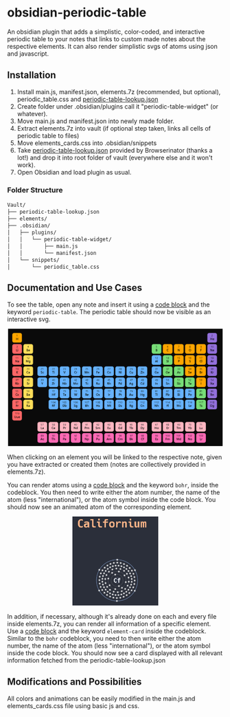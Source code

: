 # obsidian-periodic-table
An obsidian plugin that adds a simplistic, color-coded, and interactive periodic table to your notes that links to custom made notes about the respective elements. It can also render simplistic svgs of atoms using json and javascript.

## Installation
1. Install main.js, manifest.json, elements.7z (recommended, but optional), periodic_table.css and [periodic-table-lookup.json](https://github.com/Bowserinator/Periodic-Table-JSON/blob/master/periodic-table-lookup.json) 
2. Create folder under .obsidian/plugins call it "periodic-table-widget" (or whatever).
3. Move main.js and manifest.json into newly made folder.
4. Extract elements.7z into vault (if optional step taken, links all cells of periodic table to files)
5. Move elements_cards.css into .obsidian/snippets
6. Take [periodic-table-lookup.json](https://github.com/Bowserinator/Periodic-Table-JSON/blob/master/periodic-table-lookup.json) provided by Browserinator (thanks a lot!) and drop it into root folder of vault (everywhere else and it won't work).
7. Open Obsidian and load plugin as usual.

### Folder Structure
```text
Vault/
├── periodic-table-lookup.json
├── elements/
├── .obsidian/
│   ├── plugins/
│   │   └── periodic-table-widget/
│   │       ├── main.js
│   │       └── manifest.json
│   └── snippets/
│       └── periodic_table.css
```
## Documentation and Use Cases
To see the table, open any note and insert it using a [code block](https://help.obsidian.md/syntax#Code+blocks) and the keyword `periodic-table`.
The periodic table should now be visible as an interactive svg.

<p align="center">
  <img src="resources/Periodic_Table_Example.png" alt="Periodic Table Example" width="500">
</p>

When clicking on an element you will be linked to the respective note, given you have extracted or created them (notes are collectively provided in elements.7z).

You can render atoms using a [code block](https://help.obsidian.md/syntax#Code+blocks) and the keyword `bohr`, inside the codeblock.
You then need to write either the atom number, the name of the atom (less "international"), or the atom symbol inside the code block.
You should now see an animated atom of the corresponding element.
<p align="center">
  <img src="resources/Rendered_Atom_Example.png" alt="Rendered Atom Example" width="200">
</p>

In addition, if necessary, although it's already done on each and every file inside elements.7z, you can render all information of a specific element.
Use a [code block](https://help.obsidian.md/syntax#Code+blocks) and the keyword `element-card` inside the codeblock.
Similar to the `bohr` codeblock, you need to then write either the atom number, the name of the atom (less "international"), or the atom symbol inside the code block. You should now see a card displayed with all relevant information fetched from the periodic-table-lookup.json

## Modifications and Possibilities
All colors and animations can be easily modified in the main.js and elements_cards.css file using basic js and css.
